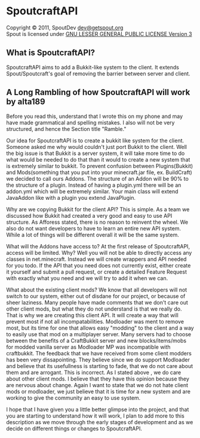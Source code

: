 SpoutcraftAPI
=====

Copyright &copy; 2011, SpoutDev <dev@getspout.org>  
Spout is licensed under [GNU LESSER GENERAL PUBLIC LICENSE Version 3][License]

What is SpoutcraftAPI?
-----
SpoutcraftAPI aims to add a Bukkit-like system to the client. 
It extends Spout/Spoutcraft's goal of removing the barrier 
between server and client. 

A Long Rambling of how SpoutcraftAPI will work by alta189
-----

Before you read this, understand that I wrote this on my phone
and may have made grammatical and spelling mistakes. I also 
will not be very structured, and hence the Section title "Ramble."

Our idea for SpoutcraftAPI is to create a bukkit like system for 
the client. Someone asked me why would couldn't just port Bukkit 
to the client. Well the big issue is that Bukkit is a server 
system, it will take more time to do what would be needed to do that 
than it would to create a new system that is extremely similar to 
bukkit. To prevent confusion between Plugins(Bukkit) and Mods(something
that you put into your minecraft.jar file, ex. BuildCraft) we decided
to call ours Addons. The structure of an Addon will be 90% to the 
structure of a plugin. Instead of having a plugin.yml there will be an
addon.yml which will be extremely similar. Your main class will extend 
JavaAddon like with a plugin you extend JavaPlugin. 

Why are we copying Bukkit for the client API?
This is simple. As a team we discussed how Bukkit had created a very 
good and easy to use API structure. As Afforess stated, there is no
reason to reinvent the wheel. We also do not want developers to have
to learn an entire new API system. While a lot of things will be 
different overall it will be the same system.

What will the Addons have access to?
At the first release of SpoutcraftAPI, access will be limited. Why?
Well you will not be able to directly access any classes in net.minecraft.
Instead we will create wrappers and API needed for you todo. If the API 
that you need does not currently exist, either create it yourself and 
submit a pull request, or create a detailed Feature Request with exactly
what you need and we will try to add it when we can. 

What about the existing client mods?
We know that all developers will not switch to our system, either 
out of disdane for our project, or because of sheer laziness. Many people
have made comments that we don't care out other client mods, but what they
do not understand is that we really do. That is why we are creating this 
client API. It will create a way that will prevent most if not all 
incompatabilities. Modloader was ment to remove most, but its time for
one that allows easy "modding" to the client and a way to easily use that
mod on a multiplayer server. Many servers had to choose between the benefits
of a CraftBukkit server and new blocks/items/mobs for modded vanilla server as
Modloader MP was incompatible with craftbukkit. The feedback that we have 
received from some client modders has been very dissapointing. They believe 
since we do support Modloader and believe that its usefullness is starting 
to fade, that we do not care about them and are arrogant. This is incorrect.
As I stated above , we do care about other client mods. I believe that they
have this opinion because they are nervous about change. Again I want to
state that we do not hate client mods or modloader, we just believe that
it is time for a new system and are working to give the community an
easy to use system.

I hope that I have given you a little better glimpse into the project,
and that you are starting to understand how it will work, I plan to add
more to this description as we move through the early stages of development
and as we decide on different things or changes to SpoutcraftAPI.

[License]: http://www.gnu.org/licenses/lgpl.html